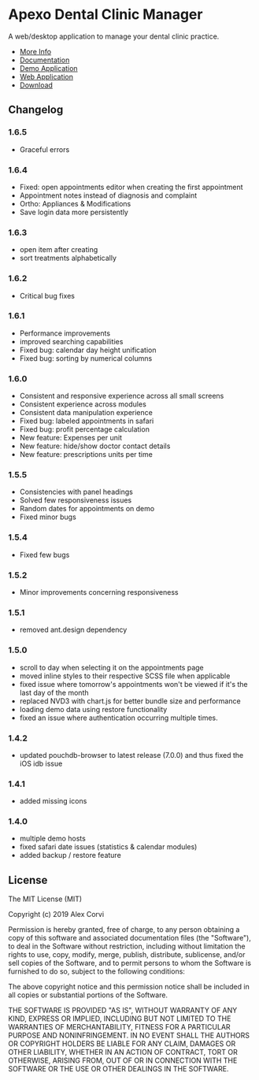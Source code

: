 # Apexo Dental Clinic Manager

A web/desktop application to manage your dental clinic practice.

- [More Info](https://apexo.app)
- [Documentation](https://docs.apexo.app)
- [Demo Application](https://demo.apexo.app)
- [Web Application](https://web.apexo.app)
- [Download](https://github.com/alexcorvi/apexo/releases/)

## Changelog


### 1.6.5
- Graceful errors

### 1.6.4
- Fixed: open appointments editor when creating the first appointment
- Appointment notes instead of diagnosis and complaint
- Ortho: Appliances & Modifications
- Save login data more persistently

### 1.6.3
- open item after creating
- sort treatments alphabetically

### 1.6.2
- Critical bug fixes

### 1.6.1
- Performance improvements
- improved searching capabilities
- Fixed bug: calendar day height unification
- Fixed bug: sorting by numerical columns

### 1.6.0
- Consistent and responsive experience across all small screens
- Consistent experience across modules
- Consistent data manipulation experience
- Fixed bug: labeled appointments in safari
- Fixed bug: profit percentage calculation
- New feature: Expenses per unit
- New feature: hide/show doctor contact details
- New feature: prescriptions units per time

### 1.5.5
- Consistencies with panel headings
- Solved few responsiveness issues
- Random dates for appointments on demo
- Fixed minor bugs

### 1.5.4
- Fixed few bugs

### 1.5.2
- Minor improvements concerning responsiveness

### 1.5.1
- removed ant.design dependency

### 1.5.0
- scroll to day when selecting it on the appointments page
- moved inline styles to their respective SCSS file when applicable
- fixed issue where tomorrow's appointments won't be viewed if it's the last day of the month
- replaced NVD3 with chart.js for better bundle size and performance
- loading demo data using restore functionality
- fixed an issue where authentication occurring multiple times.

### 1.4.2
- updated pouchdb-browser to latest release (7.0.0) and thus fixed the iOS idb issue

### 1.4.1
- added missing icons

### 1.4.0
- multiple demo hosts
- fixed safari date issues (statistics & calendar modules)
- added backup / restore feature

## License

The MIT License (MIT)

Copyright (c) 2019 Alex Corvi

Permission is hereby granted, free of charge, to any person obtaining a copy of this software and associated documentation files (the "Software"), to deal in the Software without restriction, including without limitation the rights to use, copy, modify, merge, publish, distribute, sublicense, and/or sell copies of the Software, and to permit persons to whom the Software is furnished to do so, subject to the following conditions:

The above copyright notice and this permission notice shall be included in all copies or substantial portions of the Software.

THE SOFTWARE IS PROVIDED "AS IS", WITHOUT WARRANTY OF ANY KIND, EXPRESS OR IMPLIED, INCLUDING BUT NOT LIMITED TO THE WARRANTIES OF MERCHANTABILITY, FITNESS FOR A PARTICULAR PURPOSE AND NONINFRINGEMENT. IN NO EVENT SHALL THE AUTHORS OR COPYRIGHT HOLDERS BE LIABLE FOR ANY CLAIM, DAMAGES OR OTHER LIABILITY, WHETHER IN AN ACTION OF CONTRACT, TORT OR OTHERWISE, ARISING FROM, OUT OF OR IN CONNECTION WITH THE SOFTWARE OR THE USE OR OTHER DEALINGS IN THE SOFTWARE.